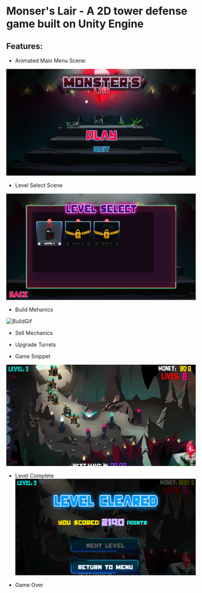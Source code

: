# Monser's Lair - A 2D tower defense game built on Unity Engine

## Features:
- Animated Main Menu Scene: 

![MainMenuScene](./MainMenuScene.png)  

- Level Select Scene

![LevelSelectScene](./LevelSelectScene.png)  

- Build Mehanics  

![BuildGif](./build.gif)  

- Sell Mechanics  

- Upgrade Turrets

- Game Snippet

![MainGameGif](./maingame.gif)  

- Level Complete
![LevelCompleteGif](./levelcomplete.gif)  

- Game Over

